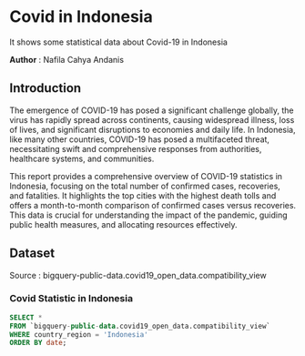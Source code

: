 # Covid in Indonesia 
It shows some statistical data about Covid-19 in Indonesia

**Author** : Nafila Cahya Andanis

## Introduction
The emergence of COVID-19 has posed a significant challenge globally, the virus has rapidly spread across continents, causing widespread illness, loss of lives, and significant disruptions to economies and daily life. In Indonesia, like many other countries, COVID-19 has posed a multifaceted threat, necessitating swift and comprehensive responses from authorities, healthcare systems, and communities.

This report provides a comprehensive overview of COVID-19 statistics in Indonesia, focusing on the total number of confirmed cases, recoveries, and fatalities. It highlights the top cities with the highest death tolls and offers a month-to-month comparison of confirmed cases versus recoveries. This data is crucial for understanding the impact of the pandemic, guiding public health measures, and allocating resources effectively.

## Dataset
Source : bigquery-public-data.covid19_open_data.compatibility_view

### Covid Statistic in Indonesia

```sql
SELECT * 
FROM `bigquery-public-data.covid19_open_data.compatibility_view` 
WHERE country_region = 'Indonesia' 
ORDER BY date;
```
